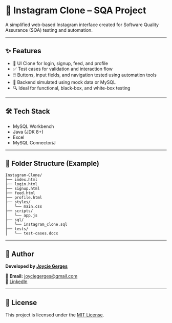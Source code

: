 
# 📸 Instagram Clone – SQA Project

A simplified web-based Instagram interface created for Software Quality Assurance (SQA) testing and automation.

---

## ✨ Features

- 🧪 UI Clone for login, signup, feed, and profile
- ✅ Test cases for validation and interaction flow
- 🖱️ Buttons, input fields, and navigation tested using automation tools
- 💾 Backend simulated using mock data or MySQL
- 🔍 Ideal for functional, black-box, and white-box testing

---

## 🛠️ Tech Stack

- MySQL Workbench
- Java (JDK 8+)
- Excel
- MySQL Connector/J
---

## 📁 Folder Structure (Example)

```
Instagram-Clone/
├── index.html
├── login.html
├── signup.html
├── feed.html
├── profile.html
├── styles/
│   └── main.css
├── scripts/
│   └── app.js
├── sql/
│   └── instagram_clone.sql
├── tests/
│   └── test-cases.docx
```

---

## 🧠 Author

**Developed by [Joycie Gerges](mailto:joyciegerges@gmail.com)**

📧 **Email:** [joyciegerges@gmail.com](mailto:joyciegerges@gmail.com)  
🔗 [LinkedIn](https://www.linkedin.com/in/joycie-gerges-b45514248/)

---

## 📜 License

This project is licensed under the [MIT License](./LICENSE).

